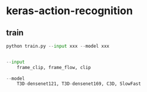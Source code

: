 # keras-action-recognition


## train
```python
python train.py --input xxx --model xxx


--input 
    frame_clip, frame_flow, clip
  
--model
    T3D-densenet121, T3D-densenet169, C3D, SlowFast
```



